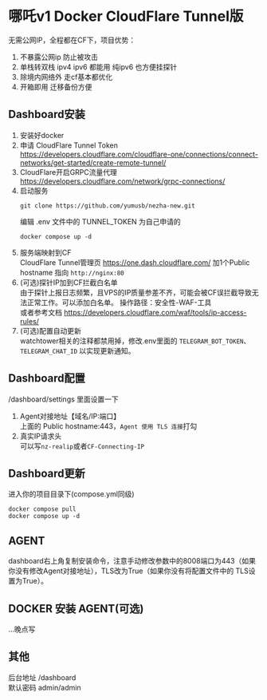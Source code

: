 # 哪吒v1 Docker CloudFlare Tunnel版   
无需公网IP，全程都在CF下，项目优势：
1. 不暴露公网ip 防止被攻击
2. 单栈转双栈 ipv4 ipv6 都能用 纯ipv6 也方便挂探针
3. 除境内网络外 走cf基本都优化
4. 开箱即用 迁移备份方便
## Dashboard安装
1. 安装好docker
1. 申请 CloudFlare Tunnel Token  
https://developers.cloudflare.com/cloudflare-one/connections/connect-networks/get-started/create-remote-tunnel/
2. CloudFlare开启GRPC流量代理  
https://developers.cloudflare.com/network/grpc-connections/
3. 启动服务    
    ```shell
    git clone https://github.com/yumusb/nezha-new.git  
    ```
    编辑 .env 文件中的 TUNNEL_TOKEN 为自己申请的 
    ```shell
    docker compose up -d 
    ```
5. 服务端映射到CF  
    CloudFlare Tunnel管理页 https://one.dash.cloudflare.com/ 加1个Public hostname 指向 `http://nginx:80`  
6. (可选)探针IP加到CF拦截白名单  
由于探针上报日志频繁，且VPS的IP质量参差不齐，可能会被CF误拦截导致无法正常工作。可以添加白名单。
操作路径：安全性-WAF-工具  
或者参考文档
	https://developers.cloudflare.com/waf/tools/ip-access-rules/
7. (可选)配置自动更新  
watchtower相关的注释都禁用掉，修改.env里面的 `TELEGRAM_BOT_TOKEN`、 `TELEGRAM_CHAT_ID` 以实现更新通知。
## Dashboard配置
/dashboard/settings  里面设置一下 
1. Agent对接地址【域名/IP:端口】  
上面的 Public hostname:443，`Agent 使用 TLS 连接`打勾
2. 真实IP请求头  
可以写`nz-realip`或者`CF-Connecting-IP`

## Dashboard更新
进入你的项目目录下(compose.yml同级)
```shell
docker compose pull
docker compose up -d 
```
## AGENT
dashboard右上角复制安装命令，注意手动修改参数中的8008端口为443（如果你没有修改Agent对接地址），TLS改为True（如果你没有将配置文件中的 TLS设置为True）。
## DOCKER 安装 AGENT(可选)
...晚点写
## 其他  
后台地址 /dashboard  
默认密码 admin/admin

